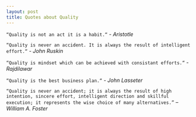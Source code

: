 ```yaml
---
layout: post
title: Quotes about Quality
---
```


`“Quality is not an act it is a habit.“`     - *Aristotle*

`“Quality is never an accident. It is always the result of intelligent effort.“`    - *John Ruskin*

`“Quality is mindset which can be achieved with consistant efforts.“`    - *Rajdilawar*

`“Quality is the best business plan.“`    - *John Lasseter*

`“Quality is never an accident; it is always the result of high intention, sincere effort, intelligent direction and skillful execution; it represents the wise choice of many alternatives.”`      – *William A. Foster*
